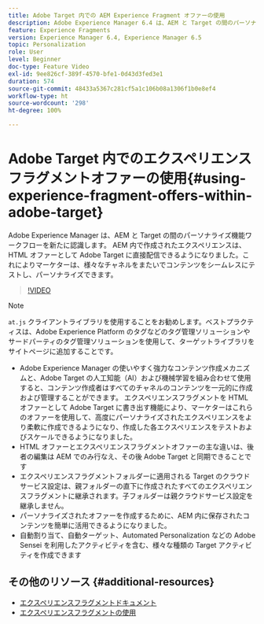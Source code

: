 ```yaml
---
title: Adobe Target 内での AEM Experience Fragment オファーの使用
description: Adobe Experience Manager 6.4 は、AEM と Target の間のパーソナライズ機能ワークフローを新たに認識します。AEM 内で作成されたエクスペリエンスは、HTML オファーとして Adobe Target に直接配信できるようになりました。これによりマーケターは、様々なチャネルをまたいでコンテンツをシームレスにテストし、パーソナライズできます。
feature: Experience Fragments
version: Experience Manager 6.4, Experience Manager 6.5
topic: Personalization
role: User
level: Beginner
doc-type: Feature Video
exl-id: 9ee826cf-389f-4570-bfe1-0d43d3fed3e1
duration: 574
source-git-commit: 48433a5367c281cf5a1c106b08a1306f1b0e8ef4
workflow-type: ht
source-wordcount: '298'
ht-degree: 100%

---
```


# Adobe Target 内でのエクスペリエンスフラグメントオファーの使用{#using-experience-fragment-offers-within-adobe-target}

Adobe Experience Manager は、AEM と Target の間のパーソナライズ機能ワークフローを新たに認識します。 AEM 内で作成されたエクスペリエンスは、HTML オファーとして Adobe Target に直接配信できるようになりました。これによりマーケターは、様々なチャネルをまたいでコンテンツをシームレスにテストし、パーソナライズできます。

>[!VIDEO](https://video.tv.adobe.com/v/22383?quality=12&learn=on)

>[!NOTE]
>
>`at.js` クライアントライブラリを使用することをお勧めします。ベストプラクティスは、Adobe Experience Platform のタグなどのタグ管理ソリューションやサードパーティのタグ管理ソリューションを使用して、ターゲットライブラリをサイトページに追加することです。


* Adobe Experience Manager の使いやすく強力なコンテンツ作成メカニズムと、Adobe Target の人工知能（AI）および機械学習を組み合わせて使用すると、コンテンツ作成者はすべてのチャネルのコンテンツを一元的に作成および管理することができます。 エクスペリエンスフラグメントを HTML オファーとして Adobe Target に書き出す機能により、マーケターはこれらのオファーを使用して、高度にパーソナライズされたエクスペリエンスをより柔軟に作成できるようになり、作成した各エクスペリエンスをテストおよびスケールできるようになりました。
* HTML オファーとエクスペリエンスフラグメントオファーの主な違いは、後者の編集は AEM でのみ行なえ、その後 Adobe Target と同期できることです
* エクスペリエンスフラグメントフォルダーに適用される Target のクラウドサービス設定は、親フォルダーの直下に作成されたすべてのエクスペリエンスフラグメントに継承されます。子フォルダーは親クラウドサービス設定を継承しません。
* パーソナライズされたオファーを作成するために、AEM 内に保存されたコンテンツを簡単に活用できるようになりました。
* 自動割り当て、自動ターゲット、Automated Personalization などの Adobe Sensei を利用したアクティビティを含む、様々な種類の Target アクティビティを作成できます

## その他のリソース {#additional-resources}

* [エクスペリエンスフラグメントドキュメント](https://experienceleague.adobe.com/docs/experience-manager-65/authoring/authoring/experience-fragments.html?lang=ja)
* [エクスペリエンスフラグメントの使用](/help/sites/experience-fragments/experience-fragments-feature-video-use.md)
